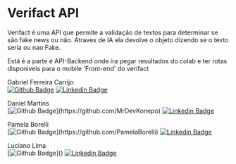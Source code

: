 # Verifact API

Verifact é uma API que permite a validação de textos para determinar se são fake news ou não. Atraves de IA ela devolve o objeto dizendo se o texto seria ou nao Fake.

Está é a parte é API-Backend onde ira pegar resultados do colab e ter rotas disponiveis para o mobile 'Front-end' do verifact

Gabriel Ferreira Carrijo 
<br>
[![Github Badge](https://img.shields.io/badge/-Github-000?style=flat-square&logo=Github&logoColor=white&link=https://github.com/fagnerpsantos)](https://github.com/GabrielFCarrijo)
[![Linkedin Badge](https://img.shields.io/badge/-LinkedIn-blue?style=flat-square&logo=Linkedin&logoColor=white&link=https://www.linkedin.com/in/fagnerpsantos/)](https://br.linkedin.com/in/gabriel-carrijo-a371ab205?trk=people-guest_people_search-card)

Daniel Martins <br>
[![Github Badge](https://img.shields.io/badge/-Github-000?style=flat-square&logo=Github&logoColor=white&link=https:)](https://github.com/MrDevKonepo)
[![Linkedin Badge](https://img.shields.io/badge/-LinkedIn-blue?style=flat-square&logo=Linkedin&logoColor=white&link=https://www.linkedin.com/in/fagnerpsantos/)](https://www.linkedin.com/in/daniel-martins-87384a20a/)

Pamela Borelli  <br>
[![Github Badge](https://img.shields.io/badge/-Github-000?style=flat-square&logo=Github&logoColor=white&link=https:)](https://github.com/PamelaBorelli)
[![Linkedin Badge](https://img.shields.io/badge/-LinkedIn-blue?style=flat-square&logo=Linkedin&logoColor=white&link=https://www.linkedin.com/in/fagnerpsantos/)]()

Luciano Lima <br>
[![Github Badge](https://img.shields.io/badge/-Github-000?style=flat-square&logo=Github&logoColor=white&link=https:)]()
[![Linkedin Badge](https://img.shields.io/badge/-LinkedIn-blue?style=flat-square&logo=Linkedin&logoColor=white&link=https://www.linkedin.com/in/fagnerpsantos/)]()
<br><br><br>

